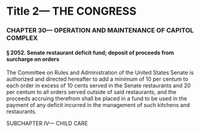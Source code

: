 
# Title 2— THE CONGRESS
### CHAPTER 30— OPERATION AND MAINTENANCE OF CAPITOL COMPLEX
#### § 2052. Senate restaurant deficit fund; deposit of proceeds from surcharge on orders

The Committee on Rules and Administration of the United States Senate is authorized and directed hereafter to add a minimum of 10 per centum to each order in excess of 10 cents served in the Senate restaurants and 20 per centum to all orders served outside of said restaurants, and the proceeds accruing therefrom shall be placed in a fund to be used in the payment of any deficit incurred in the management of such kitchens and restaurants.

SUBCHAPTER IV— CHILD CARE
